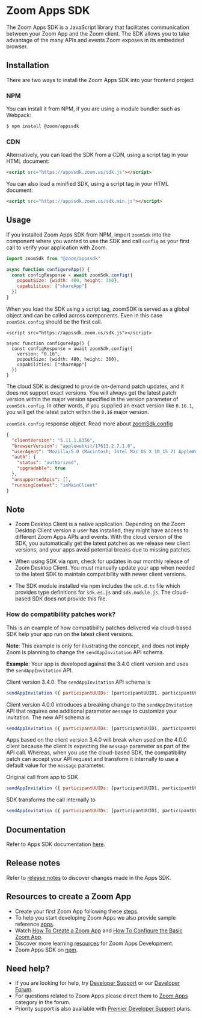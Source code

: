 # Zoom Apps SDK

The Zoom Apps SDK is a JavaScript library that facilitates communication between your Zoom App and the Zoom client. The SDK allows you to take advantage of the many APIs and events Zoom exposes in its embedded browser.

## Installation

There are two ways to install the Zoom Apps SDK into your frontend project

### NPM

You can install it from NPM, if you are using a module bundler such as Webpack:

```bash
$ npm install @zoom/appssdk
```

### CDN

Alternatively, you can load the SDK from a CDN, using a script tag in your HTML document:

```html
<script src="https://appssdk.zoom.us/sdk.js"></script>
```

You can also load a minified SDK, using a script tag in your HTML document:

```html
<script src="https://appssdk.zoom.us/sdk.min.js"></script>
```

## Usage

If you installed Zoom Apps SDK from NPM, import `zoomSdk` into the component where you wanted to use the SDK and call `config` as your first call to verify your application with Zoom.

```javascript
import zoomSdk from "@zoom/appssdk"

async function configureApp() {
  const configResponse = await zoomSdk.config({
    popoutSize: {width: 480, height: 360},
    capabilities: ["shareApp"]
  })
}
```

When you load the SDK using a script tag, zoomSDK is served as a global object and can be called across components. Even in this case `zoomSdk.config` should be the first call.

```
<script src="https://appssdk.zoom.us/sdk.js"></script>

async function configureApp() {
  const configResponse = await zoomSdk.config({
    version: "0.16",
    popoutSize: {width: 480, height: 360},
    capabilities: ["shareApp"]
  })
}
```


The cloud SDK is designed to provide on-demand patch updates, and it does not support exact versions. You will always get the latest patch version within the major version specified in the version parameter of `zoomSdk.config`. In other words, if you supplied an exact version like `0.16.1`, you will get the latest patch within the `0.16` major version.

`zoomSdk.config` response object. Read more about [zoomSdk.config](https://marketplace.zoom.us/docs/zoom-apps/js-sdk/reference/)

```json
{
  "clientVersion": "5.11.1.8356",
  "browserVersion": "applewebkit/17613.2.7.1.8",
  "userAgent": "Mozilla/5.0 (Macintosh; Intel Mac OS X 10_15_7) AppleWebKit/605.1.15 (KHTML, like Gecko)",
  "auth": {
    "status": "authorized",
    "upgradable": true
  },
  "unsupportedApis": [],
  "runningContext": "inMainClient"
}
```

## Note

- Zoom Desktop Client is a native application. Depending on the Zoom Desktop Client version a user has installed, they might have access to different Zoom Apps APIs and events. With the cloud version of the SDK, you automatically get the latest patches as we release new client versions, and your apps avoid potential breaks due to missing patches.

- When using SDK via npm, check for updates in our monthly release of Zoom Desktop Client. You must manually update your app when needed to the latest SDK to maintain compatibility with newer client versions.

- The SDK module installed via npm includes the `sdk.d.ts` file which provides type definitions for `sdk.es.js` and `sdk.module.js`. The cloud-based SDK does not provide this file.

### How do compatibility patches work?
This is an example of how compatibility patches delivered via cloud-based SDK help your app run on the latest client versions.

**Note**: This example is only for illustrating the concept, and does not imply Zoom is planning to change the `sendAppInvitation` API schema.

**Example**:
Your app is developed against the 3.4.0 client version and uses the `sendAppInvitation` API.

Client version 3.4.0. The `sendAppInvitation` API schema is

```javascript
sendAppInvitation ({ participantUUIDs: [participantUUID1, participantUUID2, ...], })
```

Client version 4.0.0 introduces a breaking change to the `sendAppInvitation` API that requires one additional parameter `message` to customize your invitation. The new API schema is
 
 ```javascript
 sendAppInvitation ({ participantUUIDs: [participantUUID1, participantUUID2, ...],  message: "This app is awesome, try it!"})
```

Apps based on the client version 3.4.0 will break when used on the 4.0.0 client because the client is expecting the `message` parameter as part of the API call. Whereas, when you use the cloud-based SDK, the compatibility patch can accept your API request and transform it internally to use a default value for the `message` parameter.

Original call from app to SDK

```javascript
sendAppInvitation ({ participantUUIDs: [participantUUID1, participantUUID2, ...], })
```

SDK transforms the call internally to

```javascript
sendAppInvitation ({ participantUUIDs: [participantUUID1, participantUUID2, ...], message: ""})
```

## Documentation

Refer to Apps SDK documentation [here](https://marketplace.zoom.us/docs/zoom-apps/js-sdk/reference).

## Release notes

Refer to [release notes](https://github.com/zoom/appssdk/releases) to discover changes made in the Apps SDK.

## Resources to create a Zoom App

- Create your first Zoom App following these [steps](https://marketplace.zoom.us/docs/zoom-apps/getstarted).
- To help you start developing Zoom Apps we also provide sample reference [apps](https://marketplace.zoom.us/docs/zoom-apps/referenceapp#quick-start-reference-apps). 
- Watch [How To Create a Zoom App](https://www.youtube.com/watch?v=otlyDxnU-RI) and [How To Configure the Basic Zoom App](https://www.youtube.com/watch?v=SS87nqO9ScQ).
- Discover more learning [resources](https://marketplace.zoom.us/docs/zoom-apps/introduction) for Zoom Apps Development.
- Zoom Apps SDK on [npm](https://www.npmjs.com/package/@zoom/appssdk).

## Need help?

- If you are looking for help, try [Developer Support](https://devsupport.zoom.us/hc/en-us) or our [Developer Forum](https://devforum.zoom.us/). 
- For questions related to Zoom Apps please direct them to [Zoom Apps](https://devforum.zoom.us/c/zoom-apps/39) category in the forum.
- Priority support is also available with [Premier Developer Support](https://explore.zoom.us/docs/en-us/developer-support-plans.html) plans.

